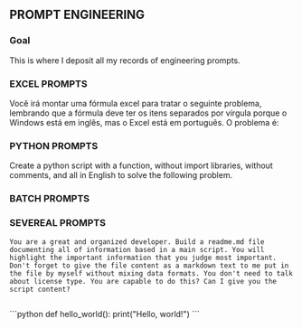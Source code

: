 ## PROMPT ENGINEERING
### Goal

This is where I deposit all my records of engineering prompts.

### EXCEL PROMPTS

Você irá montar uma fórmula excel para tratar o seguinte problema, lembrando que a fórmula deve ter os itens separados por vírgula porque o Windows está em inglês, mas o Excel está em português. O problema é:

### PYTHON PROMPTS

Create a python script with a function, without import libraries, without comments, and all in English to solve the following problem.


### BATCH PROMPTS

### SEVEREAL PROMPTS
````
You are a great and organized developer. Build a readme.md file documenting all of information based in a main script. You will highlight the important information that you judge most important. Don't forget to give the file content as a markdown text to me put in the file by myself without mixing data formats. You don't need to talk about license type. You are capable to do this? Can I give you the script content?


````
\```python
def hello_world():
    print("Hello, world!")
\```